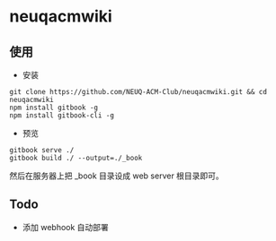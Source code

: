 # neuqacmwiki

## 使用

- 安装
```
git clone https://github.com/NEUQ-ACM-Club/neuqacmwiki.git && cd neuqacmwiki
npm install gitbook -g
npm install gitbook-cli -g
```

- 预览

```
gitbook serve ./
gitbook build ./ --output=./_book
```
然后在服务器上把 _book 目录设成 web server 根目录即可。

## Todo

- 添加 webhook 自动部署 
